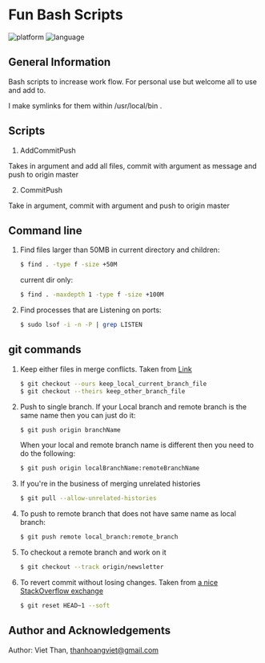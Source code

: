 # Fun Bash Scripts
<p align="left">
	<img src="https://img.shields.io/badge/platform-ubuntu-blueviolet?style=for-the-badge"
			 alt="platform">
	<img src="https://img.shields.io/badge/language-bash-blue?style=for-the-badge"
			 alt="language">
</p>

## General Information
Bash scripts to increase work flow. For personal use but welcome all to use and add to.

I make symlinks for them within /usr/local/bin .

## Scripts

1. AddCommitPush

Takes in argument and add all files, commit with argument as message and push to origin master

2. CommitPush

Take in argument, commit with argument and push to origin master

## Command line
1. Find files larger than 50MB in current directory and children:
   ```bash
   $ find . -type f -size +50M
   ```
   current dir only:
   ```bash
   $ find . -maxdepth 1 -type f -size +100M
   ```

2. Find processes that are Listening on ports:
   ```bash
   $ sudo lsof -i -n -P | grep LISTEN
   ```
## git commands

1. Keep either files in merge conflicts. Taken from <a href="http://gitready.com/advanced/2009/02/25/keep-either-file-in-merge-conflicts.html">Link</a>
   ```bash
   $ git checkout --ours keep_local_current_branch_file
   $ git checkout --theirs keep_other_branch_file
   ```
2. Push to single branch. If your Local branch and remote branch is the same name then you can just do it:
   ```bash
   $ git push origin branchName
   ```
   When your local and remote branch name is different then you need to do the following:
   ```bash
   $ git push origin localBranchName:remoteBranchName
   ```

3. If you're in the business of merging unrelated histories
   ```bash
   $ git pull --allow-unrelated-histories
   ```

4. To push to remote branch that does not have same name as local branch:
   ```bash
   $ git push remote local_branch:remote_branch
   ```
   
5. To checkout a remote branch and work on it
   ```bash
   $ git checkout --track origin/newsletter
   ```
   
6. To revert commit without losing changes. Taken from <a href="https://stackoverflow.com/questions/19859486/how-to-un-commit-last-un-pushed-git-commit-without-losing-the-changes">a nice StackOverflow exchange</a>
   ```bash
   $ git reset HEAD~1 --soft  
   ```

## Author and Acknowledgements
Author: Viet Than, thanhoangviet@gmail.com<br>
